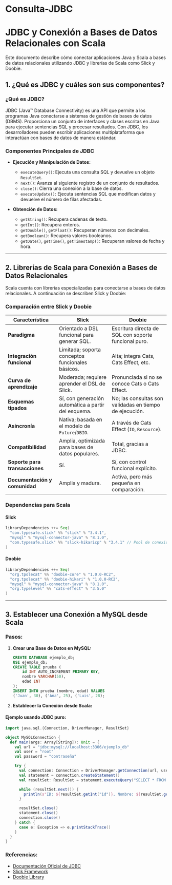 # Consulta-JDBC

# JDBC y Conexión a Bases de Datos Relacionales con Scala

Este documento describe cómo conectar aplicaciones Java y Scala a bases de datos relacionales utilizando JDBC y librerías de Scala como Slick y Doobie.

## 1. ¿Qué es JDBC y cuáles son sus componentes?

### ¿Qué es JDBC?

JDBC (Java™ Database Connectivity) es una API que permite a los programas Java conectarse a sistemas de gestión de bases de datos (DBMS). Proporciona un conjunto de interfaces y clases escritas en Java para ejecutar sentencias SQL y procesar resultados. Con JDBC, los desarrolladores pueden escribir aplicaciones multiplataforma que interactúan con bases de datos de manera estándar.

### Componentes Principales de JDBC

- **Ejecución y Manipulación de Datos:**

  - `executeQuery()`: Ejecuta una consulta SQL y devuelve un objeto `ResultSet`.
  - `next()`: Avanza al siguiente registro de un conjunto de resultados.
  - `close()`: Cierra una conexión a la base de datos.
  - `executeUpdate()`: Ejecuta sentencias SQL que modifican datos y devuelve el número de filas afectadas.

- **Obtención de Datos:**

  - `getString()`: Recupera cadenas de texto.
  - `getInt()`: Recupera enteros.
  - `getDouble()`, `getFloat()`: Recuperan números con decimales.
  - `getBoolean()`: Recupera valores booleanos.
  - `getDate()`, `getTime()`, `getTimestamp()`: Recuperan valores de fecha y hora.

---

## 2. Librerías de Scala para Conexión a Bases de Datos Relacionales

Scala cuenta con librerías especializadas para conectarse a bases de datos relacionales. A continuación se describen Slick y Doobie:

### Comparación entre Slick y Doobie

| **Característica**             | **Slick**                                           | **Doobie**                                              |
| ------------------------------ | --------------------------------------------------- | ------------------------------------------------------- |
| **Paradigma**                  | Orientado a DSL funcional para generar SQL.         | Escritura directa de SQL con soporte funcional puro.    |
| **Integración funcional**      | Limitada; soporta conceptos funcionales básicos.    | Alta; integra Cats, Cats Effect, etc.                   |
| **Curva de aprendizaje**       | Moderada; requiere aprender el DSL de Slick.        | Pronunciada si no se conoce Cats o Cats Effect.         |
| **Esquemas tipados**           | Sí, con generación automática a partir del esquema. | No; las consultas son validadas en tiempo de ejecución. |
| **Asincronía**                 | Nativa; basada en el modelo de `Future`/`DBIO`.     | A través de Cats Effect (`IO`, `Resource`).             |
| **Compatibilidad**             | Amplia, optimizada para bases de datos populares.   | Total, gracias a JDBC.                                  |
| **Soporte para transacciones** | Sí.                                                 | Sí, con control funcional explícito.                    |
| **Documentación y comunidad**  | Amplia y madura.                                    | Activa, pero más pequeña en comparación.                |

### Dependencias para Scala

#### Slick

```scala
libraryDependencies ++= Seq(
  "com.typesafe.slick" %% "slick" % "3.4.1",
  "mysql" % "mysql-connector-java" % "8.1.0",
  "com.typesafe.slick" %% "slick-hikaricp" % "3.4.1" // Pool de conexiones
)
```

#### Doobie

```scala
libraryDependencies ++= Seq(
  "org.tpolecat" %% "doobie-core" % "1.0.0-RC2",
  "org.tpolecat" %% "doobie-hikari" % "1.0.0-RC2",
  "mysql" % "mysql-connector-java" % "8.1.0",
  "org.typelevel" %% "cats-effect" % "3.5.0"
)
```

---

## 3. Establecer una Conexión a MySQL desde Scala

### Pasos:

1. **Crear una Base de Datos en MySQL:**

   ```sql
   CREATE DATABASE ejemplo_db;
   USE ejemplo_db;
   CREATE TABLE prueba (
       id INT AUTO_INCREMENT PRIMARY KEY,
       nombre VARCHAR(50),
       edad INT
   );
   INSERT INTO prueba (nombre, edad) VALUES
   ('Juan', 30), ('Ana', 25), ('Luis', 28);
   ```

2. **Establecer la Conexión desde Scala:**

#### Ejemplo usando JDBC puro:

```scala
import java.sql.{Connection, DriverManager, ResultSet}

object MySQLConnection {
  def main(args: Array[String]): Unit = {
    val url = "jdbc:mysql://localhost:3306/ejemplo_db"
    val user = "root"
    val password = "contraseña"

    try {
      val connection: Connection = DriverManager.getConnection(url, user, password)
      val statement = connection.createStatement()
      val resultSet: ResultSet = statement.executeQuery("SELECT * FROM prueba")

      while (resultSet.next()) {
        println(s"ID: ${resultSet.getInt("id")}, Nombre: ${resultSet.getString("nombre")}, Edad: ${resultSet.getInt("edad")}")
      }

      resultSet.close()
      statement.close()
      connection.close()
    } catch {
      case e: Exception => e.printStackTrace()
    }
  }
}
```

### Referencias:

- [Documentación Oficial de JDBC](https://docs.oracle.com/javase/8/docs/technotes/guides/jdbc/)
- [Slick Framework](https://scala-slick.org/)
- [Doobie Library](https://tpolecat.github.io/doobie/)

